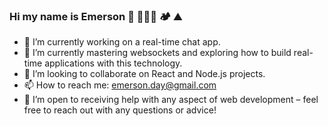 ### Hi my name is Emerson  🥾 🏄🏻‍♂️ 🏕️ ⛰️
- 🔭 I’m currently working on a real-time chat app.
- 🌱 I’m currently mastering websockets and exploring how to build real-time applications with this technology.
- 👯 I’m looking to collaborate on React and Node.js projects.
- 📫 How to reach me: emerson.day@gmail.com
- 🤔 I’m open to receiving help with any aspect of web development – feel free to reach out with any questions or advice!
<!--
**emday4prez/emday4prez** is a ✨ _special_ ✨ repository because its `README.md` (this file) appears on your GitHub profile.

Here are some ideas to get you started:



- 💬 Ask me about ...

- 😄 Pronouns: ...
- ⚡ Fun fact: ...
-->
